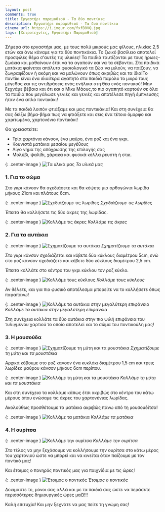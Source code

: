 ```yaml
---
layout: post
comments: true
title: Εργαστήρι παραμυθιού - Tα δύο ποντίκια
description: Εργαστήρι παραμυθιού - Tα δυό ποντίκια
cinema_url: https://i.imgur.com/fxfB0VQ.jpg
tags: [Χειροτεχνίες, Εργαστήρι Παραμυθιού]
---
```


Σήμερα στο εργαστήρι μας, με τους πολύ μικρούς μας φίλους, ηλικίας 2,5 ετών και άνω κάναμε για τα δύο ποντικάκια. Το ζωικό βασίλειο αποτελεί προσφιλές θέμα σ'αυτές τις υλικίες! Τα παιδιά ταυτίζονται με τους ήρωες- ζωάκια και μαθαίνουν έτσι να τα αγαπούν και να τα σέβονται. Στα παιδικά ματάκια φαίνεται απόλυτα φυσιολογικό τα ζώα να μιλούν, να παίζουν, να ζωγραφίζουν ή ακόμη και να μαλώνουν όπως ακριβώς και τα ίδια!Το ποντίκι είναι ένα ιδιαίτερα αγαπητό στα παιδιά παρόλο το μικρό τους μέγεθος και τις αντιδράσεις ενός ενήλικα στη θέα ενός ποντικού! Μην ξεχνάμε βέβαια και ότι και ο Μίκυ Μάους,το πιο αγαπητό καρτούν σε όλα τα παιδιά που μεγάλωσε γενιές και γενιές και αποτέλεσε πηγή έμπνευσης ήταν ένα απλό ποντικάκι!

Με τα παιδιά λοιπόν φτιάξαμε και μεις ποντικάκια! Και στη συνέχεια θα σας δείξω βήμα-βήμα πως να φτιάξετε και σεις ένα τέτοιο όμορφο και χαριτωμένο, χαρτονένιο ποντικάκι!

Θα χρειαστείτε:

* Τρία χαρτόνια κάνσον, ένα μαύρο, ένα ροζ και ένα γκρι. 
* Κουνιστά ματάκια μεσαίου μεγέθους
* Λίγο νήμα της απόχρωσης της επιλογής σας
* Μολύβι, ψαλίδι, χάρακα και φυσικά κόλλα ρευστή ή στικ.

{: .center-image } 
![Τα υλικά μας](https://i.imgur.com/irg2D7s.jpg)
*Τα υλικά μας*

### 1. Για το σώμα

Στο γκρι κάνσον θα σχεδιάσετε και θα κόψετε μια ορθογώνια λωρίδα μήκους 21cm και πλάτους 6cm.

{: .center-image } 
![Σχεδιάζουμε τις λωρίδες](https://i.imgur.com/VjdffJy.jpg)
*Σχεδιάζουμε τις λωρίδες*

Έπειτα θα κολλήσετε τις δύο άκρες της λωρίδας.

{: .center-image } 
![Κολλάμε τις άκρες](https://i.imgur.com/yeke2rD.jpg)
*Κολλάμε τις άκρες*

### 2. Για τα αυτάκια

{: .center-image } 
![Σχηματίζουμε τα αυτάκια](https://i.imgur.com/3b6i6BZ.jpg)
*Σχηματίζουμε τα αυτάκια*

Στο γκρι κάνσον σχεδιάζεται και κόβετε δύο κύκλους διαμέτρου 5cm, ενώ στο ροζ κάνσον σχεδιάζετε και κόβετε δύο κύκλους διαμέτρου 2,5 cm.

Έπειτα κολλάτε στο κέντρο του γκρι κύκλου τον ροζ κύκλο.

{: .center-image } 
![Κολλάμε τους κύκλους](https://i.imgur.com/uzKrVRL.jpg)
*Κολλάμε τους κύκλους*

Αν θέλετε, και για πιο φυσικό αποτέλεσμα μπορείτε να το κολλήσετε όπως παραπάνω!

{: .center-image } 
![Κολλάμε τα αυτάκια στην μεγαλύτερη επιφάνεια](https://i.imgur.com/UMymMva.jpg)
*Κολλάμε τα αυτάκια στην μεγαλύτερη επιφάνεια*

Στη συνέχεια κολλάτε τα δύο αυτάκια στην πιο ψιλή επιφάνεια του τυλιγμένου χαρτιού το οποίο αποτελεί και το σώμα του ποντικούλη μας!

### 3. Η μουσούδα

{: .center-image } 
![Σχηματίζουμε τη μύτη και τα μουστάκια](https://i.imgur.com/xeou1IN.jpg)
*Σχηματίζουμε τη μύτη και τα μουστάκια*

Αρχικά κόβουμε στο ροζ κανσον ένα κυκλάκι διαμέτρου 1,5 cm και τρεις λωρίδες μαύρου κάνσον μήκους 6cm περίπου.

{: .center-image } 
![Κολλάμε τη μύτη και τα μουστάκια](https://i.imgur.com/4AdlRbC.jpg)
*Κολλάμε τη μύτη και τα μουστάκια*

Και στη συνέχεια τα κολλάμε κάπως έτσι ακριβώς στο κέντρο του κάτω μέρους όπου ενώσαμε τις άκρες του χαρτονένιας λωρίδας.

Ακολούθως προσθέτουμε τα ματάκια ακριβώς πάνω από τη μουσουδίτσα!

{: .center-image } 
![Κολλάμε τα ματάκια](https://i.imgur.com/VuW5k1Y.jpg)
*Κολλάμε τα ματάκια*

### 4. Η ουρίτσα

{: .center-image } 
![Κολλάμε την ουρίτσα](https://i.imgur.com/wdDEE3O.jpg)
*Κολλάμε την ουρίτσα*

Στο τέλος να μην ξεχάσουμε να κολλήσουμε την ουρίτσα στο κάτω μέρος του χαρτονιού ώστε να μπορεί και να κινείται όταν παίζουμε με τον ποντικό μας!

Και έτοιμος ο πονηρός ποντικός μας για παιχνίδια με τις ώρες!

{: .center-image } 
![Έτοιμος ο ποντικός](https://i.imgur.com/QsVvGmL.jpg)
*Έτοιμος ο ποντικός*

Δοκιμάστε το, μόνοι σας αλλά και με τα παιδιά σας ώστε να περάσετε περισσότερες δημιουργικές ώρες μαζί!!!

Καλή επιτυχία! Και μην ξεχνάτε να μας πείτε τη γνώμη σας!